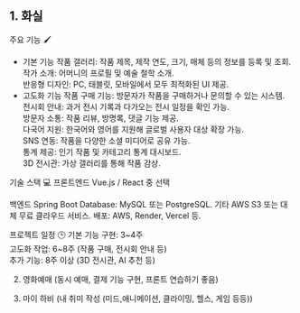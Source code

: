 ## 1. 화실  
주요 기능 🖌️
- 기본 기능
작품 갤러리: 작품 제목, 제작 연도, 크기, 매체 등의 정보를 등록 및 조회.  
작가 소개: 어머니의 프로필 및 예술 철학 소개.  
반응형 디자인: PC, 태블릿, 모바일에서 모두 최적화된 UI 제공.  
- 고도화 기능
작품 구매 기능: 방문자가 작품을 구매하거나 문의할 수 있는 시스템.  
전시회 안내: 과거 전시 기록과 다가오는 전시 일정을 확인 가능.  
방문자 소통: 작품 리뷰, 방명록, 댓글 기능 제공.  
다국어 지원: 한국어와 영어를 지원해 글로벌 사용자 대상 확장 가능.  
SNS 연동: 작품을 다양한 소셜 미디어로 공유 가능.  
통계 제공: 인기 작품 및 카테고리 통계 대시보드.  
3D 전시관: 가상 갤러리를 통해 작품 감상.

기술 스택 💻
프론트엔드
Vue.js / React 중 선택  

백엔드
Spring Boot
Database: MySQL 또는 PostgreSQL.
기타
AWS S3 또는 대체 무료 클라우드 서비스.
배포: AWS, Render, Vercel 등.

프로젝트 일정 🕒
기본 기능 구현: 3~4주  
고도화 작업: 6~8주 (작품 구매, 전시회 안내 등)  
추가 기능: 8주 이상 (3D 전시관, AI 추천 등)  

2. 영화예매 (동시 예매, 결제 기능 구현, 프론트 연습하기 좋음)

3. 마이 하비 (내 취미 작성 (미드,애니메이션, 클라이밍, 헬스, 게임 등등))
